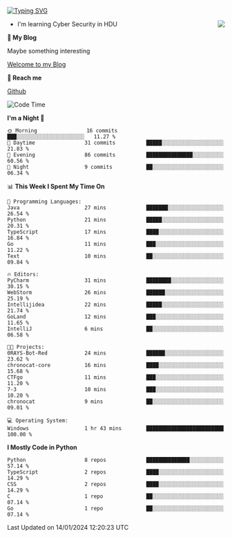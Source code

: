 [![Typing SVG](https://readme-typing-svg.herokuapp.com?font=Fira+Code&pause=1000&random=false&width=450&height=60&lines=Hello+%F0%9F%91%8B%F0%9F%8F%BB;I'm+JBNRZ)](https://git.io/typing-svg)

<a href="#">
  <img align="right" src="https://github-readme-stats.vercel.app/api?username=JBNRZ&show_icons=true&bg_color=15,f2f7fd,E0EAFC" />
</a>

- I'm learning Cyber Security in HDU

 **🌱 My Blog**

Maybe something interesting

[Welcome to my Blog](https://jbnrz.com.cn/)

 **💬 Reach me** 

[Github](https://github.com/JBNRZ)


<!--START_SECTION:waka-->
![Code Time](http://img.shields.io/badge/Code%20Time-264%20hrs%2022%20mins-blue)

**I'm a Night 🦉** 

```text
🌞 Morning                16 commits          ███░░░░░░░░░░░░░░░░░░░░░░   11.27 % 
🌆 Daytime                31 commits          █████░░░░░░░░░░░░░░░░░░░░   21.83 % 
🌃 Evening                86 commits          ███████████████░░░░░░░░░░   60.56 % 
🌙 Night                  9 commits           ██░░░░░░░░░░░░░░░░░░░░░░░   06.34 % 
```


📊 **This Week I Spent My Time On** 

```text
💬 Programming Languages: 
Java                     27 mins             ███████░░░░░░░░░░░░░░░░░░   26.54 % 
Python                   21 mins             █████░░░░░░░░░░░░░░░░░░░░   20.31 % 
TypeScript               17 mins             ████░░░░░░░░░░░░░░░░░░░░░   16.84 % 
Go                       11 mins             ███░░░░░░░░░░░░░░░░░░░░░░   11.22 % 
Text                     10 mins             ██░░░░░░░░░░░░░░░░░░░░░░░   09.84 % 

🔥 Editors: 
PyCharm                  31 mins             ████████░░░░░░░░░░░░░░░░░   30.15 % 
WebStorm                 26 mins             ██████░░░░░░░░░░░░░░░░░░░   25.19 % 
Intellijidea             22 mins             █████░░░░░░░░░░░░░░░░░░░░   21.74 % 
GoLand                   12 mins             ███░░░░░░░░░░░░░░░░░░░░░░   11.65 % 
IntelliJ                 6 mins              ██░░░░░░░░░░░░░░░░░░░░░░░   06.58 % 

🐱‍💻 Projects: 
0RAYS-Bot-Red            24 mins             ██████░░░░░░░░░░░░░░░░░░░   23.62 % 
chronocat-core           16 mins             ████░░░░░░░░░░░░░░░░░░░░░   15.68 % 
CTFgo                    11 mins             ███░░░░░░░░░░░░░░░░░░░░░░   11.20 % 
7-3                      10 mins             ███░░░░░░░░░░░░░░░░░░░░░░   10.20 % 
chronocat                9 mins              ██░░░░░░░░░░░░░░░░░░░░░░░   09.01 % 

💻 Operating System: 
Windows                  1 hr 43 mins        █████████████████████████   100.00 % 
```

**I Mostly Code in Python** 

```text
Python                   8 repos             ██████████████░░░░░░░░░░░   57.14 % 
TypeScript               2 repos             ████░░░░░░░░░░░░░░░░░░░░░   14.29 % 
CSS                      2 repos             ████░░░░░░░░░░░░░░░░░░░░░   14.29 % 
C                        1 repo              ██░░░░░░░░░░░░░░░░░░░░░░░   07.14 % 
Go                       1 repo              ██░░░░░░░░░░░░░░░░░░░░░░░   07.14 % 
```




 Last Updated on 14/01/2024 12:20:23 UTC
<!--END_SECTION:waka-->
